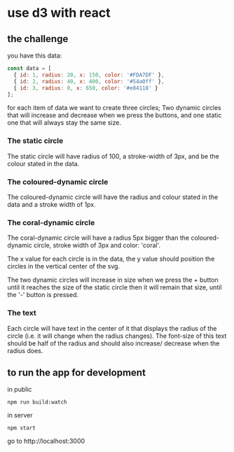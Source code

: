 # use d3 with react

## the challenge

you have this data:

```js
const data = [
  { id: 1, radius: 20, x: 150, color: '#FDA7DF' },
  { id: 2, radius: 40, x: 400, color: '#54a0ff' },
  { id: 3, radius: 0, x: 650, color: '#e84118' }
];
```

for each item of data we want to create three circles; Two dynamic circles that will increase and decrease when we press the buttons, and one static one that will always stay the same size.

### The static circle

The static circle will have radius of 100, a stroke-width of 3px, and be the colour stated in the data.

### The coloured-dynamic circle

The coloured-dynamic circle will have the radius and colour stated in the data and a stroke width of 1px.

### The coral-dynamic circle

The coral-dynamic circle will have a radius 5px bigger than the coloured-dynamic circle, stroke width of 3px and color: 'coral'.

The x value for each circle is in the data, the y value should position the circles in the vertical center of the svg.

The two dynamic circles will increase in size when we press the + button until it reaches the size of the static circle then it will remain that size, until the '-' button is pressed.

### The text

Each circle will have text in the center of it that displays the radius of the circle (i.e. it will change when the radius changes). The font-size of this text should be half of the radius and should also increase/ decrease when the radius does.

## to run the app for development

in public

```
npm run build:watch
```

in server

```
npm start
```

go to http://localhost:3000

